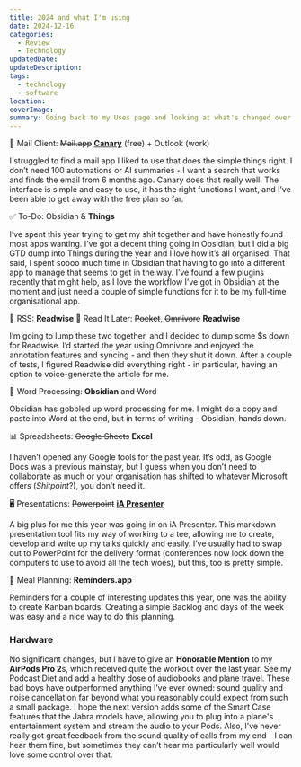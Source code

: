 ```yaml
---
title: 2024 and what I'm using
date: 2024-12-16
categories:
  - Review
  - Technology
updatedDate: 
updateDescription: 
tags:
  - technology
  - software
location: 
coverImage: 
summary: Going back to my Uses page and looking at what's changed over the year.
---
```

📨 Mail Client: ~~Mail.app~~ **[Canary](https://canarymail.io/)** (free) + Outlook (work)

I struggled to find a mail app I liked to use that does the simple things right. I don’t need 100 automations or AI summaries - I want a search that works and finds the email from 6 months ago. Canary does that really well. The interface is simple and easy to use, it has the right functions I want, and I’ve been able to get away with the free plan so far. 

✅ To-Do: Obsidian & **Things**

I’ve spent this year trying to get my shit together and have honestly found most apps wanting. I’ve got a decent thing going in Obsidian, but I did a big GTD dump into Things during the year and I love how it’s all organised. That said, I spent soooo much time in Obsidian that having to go into a different app to manage that seems to get in the way. I’ve found a few plugins recently that might help, as I love the workflow I’ve got in Obsidian at the moment and just need a couple of simple functions for it to be my full-time organisational app. 

📖 RSS: **Readwise**
📑 Read It Later: ~~Pocket~~, ~~Omnivore~~ **Readwise**

I’m going to lump these two together, and I decided to dump some $s down for Readwise. I’d started the year using Omnivore and enjoyed the annotation features and syncing - and then they shut it down. After a couple of tests, I figured Readwise did everything right - in particular, having an option to voice-generate the article for me. 

📜 Word Processing: **Obsidian** ~~and Word~~

Obsidian has gobbled up word processing for me. I might do a copy and paste into Word at the end, but in terms of writing - Obsidian, hands down. 

📊 Spreadsheets: ~~Google Sheets~~ **Excel**

I haven’t opened any Google tools for the past year. It’s odd, as Google Docs was a previous mainstay, but I guess when you don’t need to collaborate as much or your organisation has shifted to whatever Microsoft offers (*Shitpoint*?), you don’t need it. 

🖥️ Presentations: ~~Powerpoint~~ **[iA Presenter](https://ia.net/presenter)**

A big plus for me this year was going in on iA Presenter. This markdown presentation tool fits my way of working to a tee, allowing me to create, develop and write up my talks quickly and easily. I’ve usually had to swap out to PowerPoint for the delivery format (conferences now lock down the computers to use to avoid all the tech woes), but this, too is pretty simple. 

🍴 Meal Planning: **Reminders.app**

Reminders for a couple of interesting updates this year, one was the ability to create Kanban boards. Creating a simple Backlog and days of the week was easy and a nice way to do this planning. 

### Hardware

No significant changes, but I have to give an **Honorable Mention** to my **AirPods Pro 2**s, which received quite the workout over the last year. See my Podcast Diet and add a healthy dose of audiobooks and plane travel. These bad boys have outperformed anything I’ve ever owned: sound quality and noise cancellation far beyond what you reasonably could expect from such a small package. I hope the next version adds some of the Smart Case features that the Jabra models have, allowing you to plug into a plane's entertainment system and stream the audio to your Pods. Also, I’ve never really got great feedback from the sound quality of calls from my end - I can hear them fine, but sometimes they can’t hear me particularly well would love some control over that. 